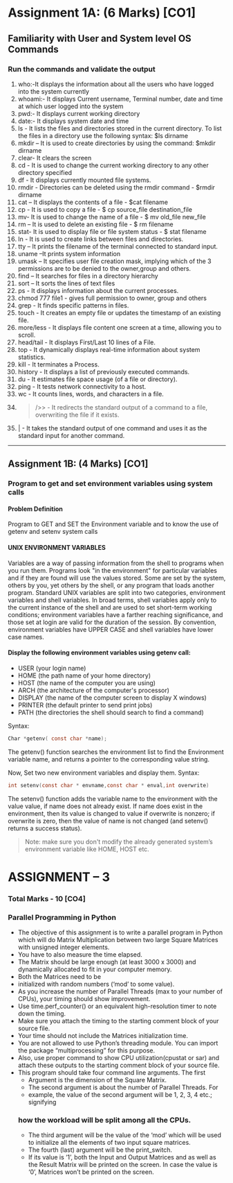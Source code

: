 # Assignment 1A: (6 Marks) \[CO1]

## Familiarity with User and System level OS Commands

### Run the commands and validate the output
1) who:-It displays the information about all the users who have logged into the system
currently
2) whoami:- It displays Current username, Terminal number, date and time at which user
logged into the system
3) pwd:- It displays current working directory
4) date:- It displays system date and time
5) ls - It lists the files and directories stored in the current directory. To list the files in a
directory use the following syntax: $ls dirname
6) mkdir – It is used to create directories by using the command: $mkdir dirname
7) clear- It clears the screen
8) cd - It is used to change the current working directory to any other directory specified
9) df - It displays currently mounted file systems.
10) rmdir - Directories can be deleted using the rmdir command - $rmdir dirname
11) cat – It displays the contents of a file - $cat filename
12) cp - It is used to copy a file - $ cp source_file destination_file
13) mv- It is used to change the name of a file - $ mv old_file new_file
14) rm – It is used to delete an existing file - $ rm filename
15) stat- It is used to display file or file system status - $ stat filename
16) ln - It is used to create links between files and directories.
17) tty – It prints the filename of the terminal connected to standard input.
18) uname –It prints system information
19) umask – It specifies user file creation mask, implying which of the 3 permissions are to
be denied to the owner,group and others.
20) find – It searches for files in a directory hierarchy
21) sort – It sorts the lines of text files
22) ps - It displays information about the current processes.
23) chmod 777 file1 - gives full permission to owner, group and others
24) grep - It finds specific patterns in files.
25) touch - It creates an empty file or updates the timestamp of an existing file.
26) more/less - It displays file content one screen at a time, allowing you to scroll.
27) head/tail - It displays First/Last 10 lines of a File.
28) top - It dynamically displays real-time information about system statistics.
29) kill - It terminates a Process.
30) history - It displays a list of previously executed commands.
31) du - It estimates file space usage (of a file or directory).
32) ping - It tests network connectivity to a host.
33) wc - It counts lines, words, and characters in a file.
34) >/>> - It redirects the standard output of a command to a file, overwriting the file if it exists.
35) | - It takes the standard output of one command and uses it as the standard input for another
command.

---
## Assignment 1B: (4 Marks) [CO1]
### Program to get and set environment variables using system calls

#### Problem Definition
Program to GET and SET the Environment variable and to know the use of getenv and setenv
system calls

#### UNIX ENVIRONMENT VARIABLES

Variables are a way of passing information from the shell to programs when you run them.
Programs look "in the environment" for particular variables and if they are found will use the
values stored. Some are set by the system, others by you, yet others by the shell, or any program
that loads another program. Standard UNIX variables are split into two categories, environment
variables and shell variables. In broad terms, shell variables apply only to the current instance of
the shell and are used to set short-term working conditions; environment variables have a farther
reaching significance, and those set at login are valid for the duration of the session. By
convention, environment variables have UPPER CASE and shell variables have lower case
names.

#### Display the following environment variables using getenv call:
- USER (your login name)
- HOME (the path name of your home directory)
- HOST (the name of the computer you are using)
- ARCH (the architecture of the computer's processor)
- DISPLAY (the name of the computer screen to display X windows)
- PRINTER (the default printer to send print jobs)
- PATH (the directories the shell should search to find a command)

Syntax: 
```c
Char *getenv( const char *name);
```
The getenv() function searches the environment list to find the Environment variable name,
and returns a pointer to the corresponding value string.

Now, Set two new environment variables and display them.
Syntax: 
```c
int setenv(const char * envname,const char * enval,int overwrite)
```
The setenv() function adds the variable name to the environment with the value value, if name
does not already exist. If name does exist in the environment, then its value is changed to value
if overwrite is nonzero; if overwrite is zero, then the value of name is not changed (and
setenv() returns a success status).
> Note: make sure you don't modify the already generated system’s environment variable like HOME, HOST etc.



# ASSIGNMENT – 3
### Total Marks - 10 [CO4]
### Parallel Programming in Python

- The objective of this assignment is to write a parallel program in Python which will do Matrix Multiplication between two large Square Matrices with unsigned integer elements. 
- You have to also measure the time elapsed.
- The Matrix should be large enough (at least 3000 x 3000) and dynamically allocated to fit in your computer memory.
- Both the Matrices need to be
- initialized with random numbers (‘mod’ to some value).
- As you increase the number of Parallel Threads (max to your number of CPUs), your timing should show improvement.
- Use time.perf_counter() or an equivalent high-resolution timer to note down the timing.
- Make sure you attach the timing to the starting comment block of your source file.
- Your time should not include the Matrices initialization time.
- You are not allowed to use Python’s threading module. You can import the package “multiprocessing” for this purpose.
- Also, use proper command to show CPU utilization(cpustat or sar) and attach these outputs to the starting comment block of your source file.
- This program should take four command line arguments. The first
  - Argument is the dimension of the Square Matrix.
  - The second argument is about the number of Parallel Threads. For
  - example, the value of the second argument will be 1, 2, 3, 4 etc.; signifying
  ### how the workload will be split among all the CPUs.
  - The third argument will be the value of the ‘mod’ which will be used to initialize all the elements of two input square matrices.
  - The fourth (last) argument will be the print_switch.
  - If its value is ‘1’, both the Input and Output Matrices and as well as the Result Matrix will be printed on the screen. In case the value is ‘0’, Matrices won’t be printed on the screen.
